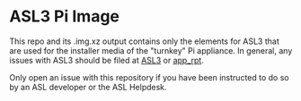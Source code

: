 # ASL3 Pi Image
This repo and its .img.xz output contains only the elements for ASL3 that
are used for the installer media of the "turnkey" Pi appliance.
In general, any issues
with ASL3 should be filed at [ASL3](https://github.com/AllStarLink/ASL3)
or [app_rpt](https://github.com/AllStarLink/app_rpt).

Only open an issue with this repository if you have been instructed
to do so by an ASL developer or the ASL Helpdesk.
